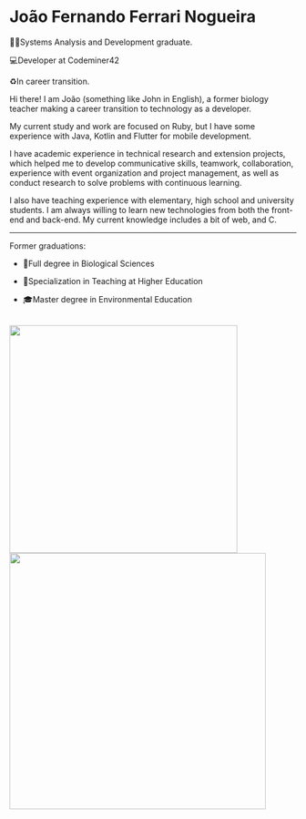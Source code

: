 # João Fernando Ferrari Nogueira

:man_technologist:Systems Analysis and Development graduate.

:computer:Developer at Codeminer42

:recycle:In career transition.

Hi there! I am João (something like John in English), a former biology teacher making a career transition to technology as a developer.

My current study and work are focused on Ruby, but I have some experience with Java, Kotlin and Flutter for mobile development.

I have academic experience in technical research and extension projects, which helped me to develop communicative skills, teamwork, collaboration, experience with event organization and project management, as well as conduct research to solve problems with continuous learning.

I also have teaching experience with elementary, high school and university students. I am always willing to learn new technologies from both the front-end and back-end. My current knowledge includes a bit of web, and C.

---

Former graduations:

* :leaves:Full degree in Biological Sciences

* :school:Specialization in Teaching at Higher Education

* :mortar_board:Master degree in Environmental Education

<div style="display: inline_block"><br>
    <a href="https://github.com/joaoffnogueira">
    <img width="400px" align="left" src="https://github-readme-stats.vercel.app/api/top-langs/?username=joaoffnogueira&hide=html&layout=compact&theme=shades-of-purple" />
    <img width="450px" align="left" src="https://github-readme-stats.vercel.app/api?username=joaoffnogueira&theme=shades-of-purple&show_icons=true"/>
</div> 
